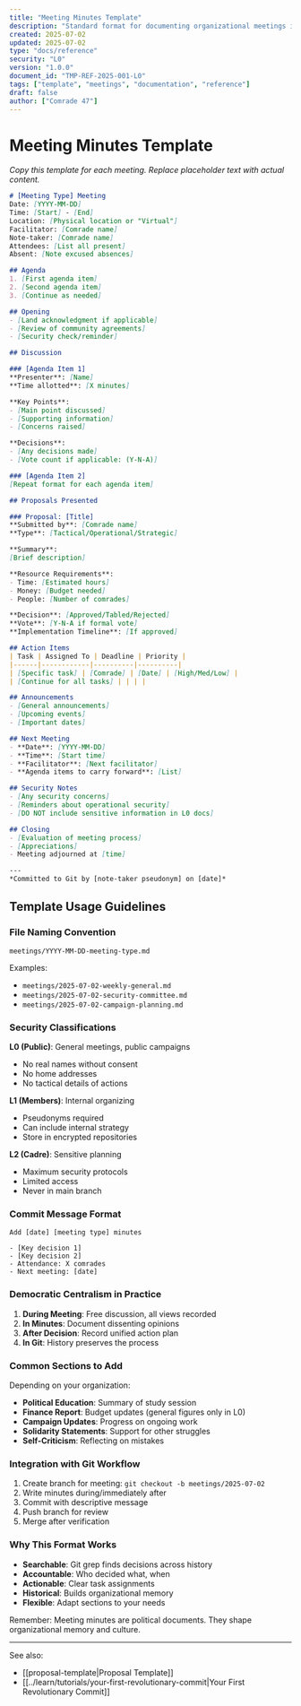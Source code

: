 ```yaml
---
title: "Meeting Minutes Template"
description: "Standard format for documenting organizational meetings in Git"
created: 2025-07-02
updated: 2025-07-02
type: "docs/reference"
security: "L0"
version: "1.0.0"
document_id: "TMP-REF-2025-001-L0"
tags: ["template", "meetings", "documentation", "reference"]
draft: false
author: ["Comrade 47"]
---
```


# Meeting Minutes Template

*Copy this template for each meeting. Replace placeholder text with actual content.*

```markdown
# [Meeting Type] Meeting
Date: [YYYY-MM-DD]
Time: [Start] - [End]
Location: [Physical location or "Virtual"]
Facilitator: [Comrade name]
Note-taker: [Comrade name]
Attendees: [List all present]
Absent: [Note excused absences]

## Agenda
1. [First agenda item]
2. [Second agenda item]
3. [Continue as needed]

## Opening
- [Land acknowledgment if applicable]
- [Review of community agreements]
- [Security check/reminder]

## Discussion

### [Agenda Item 1]
**Presenter**: [Name]
**Time allotted**: [X minutes]

**Key Points**:
- [Main point discussed]
- [Supporting information]
- [Concerns raised]

**Decisions**:
- [Any decisions made]
- [Vote count if applicable: (Y-N-A)]

### [Agenda Item 2]
[Repeat format for each agenda item]

## Proposals Presented

### Proposal: [Title]
**Submitted by**: [Comrade name]
**Type**: [Tactical/Operational/Strategic]

**Summary**:
[Brief description]

**Resource Requirements**:
- Time: [Estimated hours]
- Money: [Budget needed]
- People: [Number of comrades]

**Decision**: [Approved/Tabled/Rejected]
**Vote**: [Y-N-A if formal vote]
**Implementation Timeline**: [If approved]

## Action Items
| Task | Assigned To | Deadline | Priority |
|------|------------|----------|----------|
| [Specific task] | [Comrade] | [Date] | [High/Med/Low] |
| [Continue for all tasks] | | | |

## Announcements
- [General announcements]
- [Upcoming events]
- [Important dates]

## Next Meeting
- **Date**: [YYYY-MM-DD]
- **Time**: [Start time]
- **Facilitator**: [Next facilitator]
- **Agenda items to carry forward**: [List]

## Security Notes
- [Any security concerns]
- [Reminders about operational security]
- [DO NOT include sensitive information in L0 docs]

## Closing
- [Evaluation of meeting process]
- [Appreciations]
- Meeting adjourned at [time]

---
*Committed to Git by [note-taker pseudonym] on [date]*
```

## Template Usage Guidelines

### File Naming Convention
```
meetings/YYYY-MM-DD-meeting-type.md
```

Examples:
- `meetings/2025-07-02-weekly-general.md`
- `meetings/2025-07-02-security-committee.md`
- `meetings/2025-07-02-campaign-planning.md`

### Security Classifications

**L0 (Public)**: General meetings, public campaigns
- No real names without consent
- No home addresses
- No tactical details of actions

**L1 (Members)**: Internal organizing
- Pseudonyms required
- Can include internal strategy
- Store in encrypted repositories

**L2 (Cadre)**: Sensitive planning
- Maximum security protocols
- Limited access
- Never in main branch

### Commit Message Format
```
Add [date] [meeting type] minutes

- [Key decision 1]
- [Key decision 2]
- Attendance: X comrades
- Next meeting: [date]
```

### Democratic Centralism in Practice

1. **During Meeting**: Free discussion, all views recorded
2. **In Minutes**: Document dissenting opinions
3. **After Decision**: Record unified action plan
4. **In Git**: History preserves the process

### Common Sections to Add

Depending on your organization:
- **Political Education**: Summary of study session
- **Finance Report**: Budget updates (general figures only in L0)
- **Campaign Updates**: Progress on ongoing work
- **Solidarity Statements**: Support for other struggles
- **Self-Criticism**: Reflecting on mistakes

### Integration with Git Workflow

1. Create branch for meeting: `git checkout -b meetings/2025-07-02`
2. Write minutes during/immediately after
3. Commit with descriptive message
4. Push branch for review
5. Merge after verification

### Why This Format Works

- **Searchable**: Git grep finds decisions across history
- **Accountable**: Who decided what, when
- **Actionable**: Clear task assignments
- **Historical**: Builds organizational memory
- **Flexible**: Adapt sections to your needs

Remember: Meeting minutes are political documents. They shape organizational memory and culture.

---

See also:
- [[proposal-template|Proposal Template]]
- [[../learn/tutorials/your-first-revolutionary-commit|Your First Revolutionary Commit]]